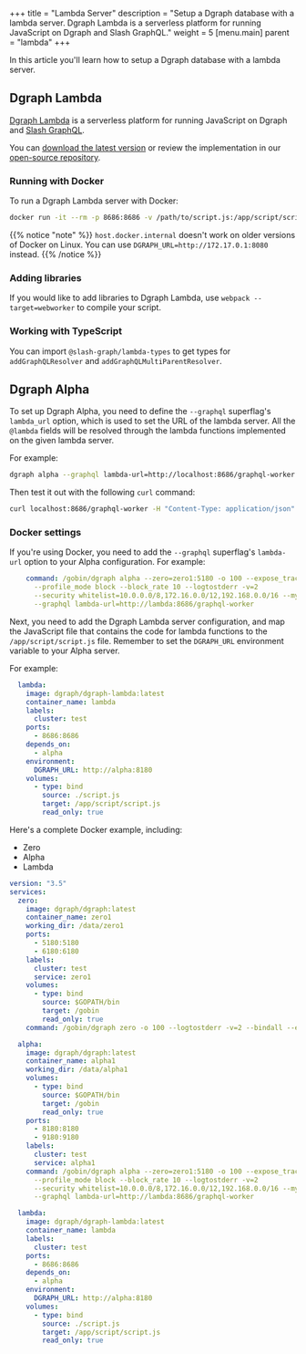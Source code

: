 +++
title = "Lambda Server"
description = "Setup a Dgraph database with a lambda server. Dgraph Lambda is a serverless platform for running JavaScript on Dgraph and Slash GraphQL."
weight = 5
[menu.main]
    parent = "lambda"
+++

In this article you'll learn how to setup a Dgraph database with a lambda server.

## Dgraph Lambda

[Dgraph Lambda](https://github.com/dgraph-io/dgraph-lambda) is a serverless platform for running JavaScript on Dgraph and [Slash GraphQL](https://dgraph.io/slash-graphql).

You can [download the latest version](https://github.com/dgraph-io/dgraph-lambda/releases/latest) or review the implementation in our [open-source repository](https://github.com/dgraph-io/dgraph-lambda).

### Running with Docker

To run a Dgraph Lambda server with Docker:

```bash
docker run -it --rm -p 8686:8686 -v /path/to/script.js:/app/script/script.js -e DGRAPH_URL=http://host.docker.internal:8080 dgraph/dgraph-lambda
```

{{% notice "note" %}}
`host.docker.internal` doesn't work on older versions of Docker on Linux. You can use `DGRAPH_URL=http://172.17.0.1:8080` instead.
{{% /notice %}}


### Adding libraries

If you would like to add libraries to Dgraph Lambda, use `webpack --target=webworker` to compile your script.

### Working with TypeScript

You can import `@slash-graph/lambda-types` to get types for `addGraphQLResolver` and `addGraphQLMultiParentResolver`.


## Dgraph Alpha

To set up Dgraph Alpha, you need to define the `--graphql` superflag's `lambda_url` option, which is used to set the URL of the lambda server. All the `@lambda` fields will be resolved through the lambda functions implemented on the given lambda server.

For example:

```bash
dgraph alpha --graphql lambda-url=http://localhost:8686/graphql-worker
```

Then test it out with the following `curl` command:
```bash
curl localhost:8686/graphql-worker -H "Content-Type: application/json" -d '{"resolver":"MyType.customField","parent":[{"customField":"Dgraph Labs"}]}'
```

### Docker settings

If you're using Docker, you need to add the `--graphql` superflag's `lambda-url` option to your Alpha configuration. For example:

```yml
    command: /gobin/dgraph alpha --zero=zero1:5180 -o 100 --expose_trace --trace 1.0
      --profile_mode block --block_rate 10 --logtostderr -v=2
      --security whitelist=10.0.0.0/8,172.16.0.0/12,192.168.0.0/16 --my=alpha1:7180
      --graphql lambda-url=http://lambda:8686/graphql-worker
```

Next, you need to add the Dgraph Lambda server configuration, and map the JavaScript file that contains the code for lambda functions to the `/app/script/script.js` file. Remember to set the `DGRAPH_URL` environment variable to your Alpha server.

For example:

```yml
  lambda:
    image: dgraph/dgraph-lambda:latest
    container_name: lambda
    labels:
      cluster: test
    ports:
      - 8686:8686
    depends_on:
      - alpha
    environment:
      DGRAPH_URL: http://alpha:8180
    volumes:
      - type: bind
        source: ./script.js
        target: /app/script/script.js
        read_only: true
```

Here's a complete Docker example, including:

- Zero 
- Alpha
- Lambda

```yml
version: "3.5"
services:
  zero:
    image: dgraph/dgraph:latest
    container_name: zero1
    working_dir: /data/zero1
    ports:
      - 5180:5180
      - 6180:6180
    labels:
      cluster: test
      service: zero1
    volumes:
      - type: bind
        source: $GOPATH/bin
        target: /gobin
        read_only: true
    command: /gobin/dgraph zero -o 100 --logtostderr -v=2 --bindall --expose_trace --profile_mode block --block_rate 10 --my=zero1:5180

  alpha:
    image: dgraph/dgraph:latest
    container_name: alpha1
    working_dir: /data/alpha1
    volumes:
      - type: bind
        source: $GOPATH/bin
        target: /gobin
        read_only: true
    ports:
      - 8180:8180
      - 9180:9180
    labels:
      cluster: test
      service: alpha1
    command: /gobin/dgraph alpha --zero=zero1:5180 -o 100 --expose_trace --trace ratio=1.0
      --profile_mode block --block_rate 10 --logtostderr -v=2
      --security whitelist=10.0.0.0/8,172.16.0.0/12,192.168.0.0/16 --my=alpha1:7180
      --graphql lambda-url=http://lambda:8686/graphql-worker

  lambda:
    image: dgraph/dgraph-lambda:latest
    container_name: lambda
    labels:
      cluster: test
    ports:
      - 8686:8686
    depends_on:
      - alpha
    environment:
      DGRAPH_URL: http://alpha:8180
    volumes:
      - type: bind
        source: ./script.js
        target: /app/script/script.js
        read_only: true
```
